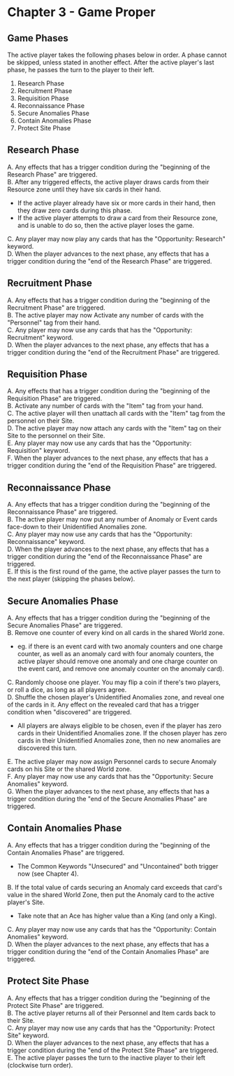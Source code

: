 Chapter 3 - Game Proper
===

Game Phases
---
The active player takes the following phases below in order. A phase cannot be skipped, unless stated in another effect. After the active player's last phase, he passes the turn to the player to their left.  
1. Research Phase  
2. Recruitment Phase  
3. Requisition Phase  
4. Reconnaissance Phase   
5. Secure Anomalies Phase  
6. Contain Anomalies Phase  
7. Protect Site Phase  

Research Phase
---
A. Any effects that has a trigger condition during the "beginning of the Research Phase" are triggered.  
B. After any triggered effects, the active player draws cards from their Resource zone until they have six cards in their hand.  
- If the active player already have six or more cards in their hand, then they draw zero cards during this phase.  
- If the active player attempts to draw a card from their Resource zone, and is unable to do so, then the active player loses the game.  

C. Any player may now play any cards that has the "Opportunity: Research" keyword.  
D. When the player advances to the next phase, any effects that has a trigger condition during the "end of the Research Phase" are triggered.  

Recruitment Phase
---
A. Any effects that has a trigger condition during the "beginning of the Recruitment Phase" are triggered.  
B. The active player may now Activate any number of cards with the "Personnel" tag from their hand.  
C. Any player may now use any cards that has the "Opportunity: Recruitment" keyword.   
D. When the player advances to the next phase, any effects that has a trigger condition during the "end of the Recruitment Phase" are triggered.   

Requisition Phase
---
A. Any effects that has a trigger condition during the "beginning of the Requisition Phase" are triggered.   
B. Activate any number of cards with the "Item" tag from your hand.   
C. The active player will then unattach all cards with the "Item" tag from the personnel on their Site.   
D. The active player may now attach any cards with the "Item" tag on their Site to the personnel on their Site.  
E. Any player may now use any cards that has the "Opportunity: Requisition" keyword.    
F. When the player advances to the next phase, any effects that has a trigger condition during the "end of the Requisition Phase" are triggered.    

Reconnaissance Phase
---
A. Any effects that has a trigger condition during the "beginning of the Reconnaissance Phase" are triggered.  
B. The active player may now put any number of Anomaly or Event cards face-down to their Unidentified Anomalies zone.    
C. Any player may now use any cards that has the "Opportunity: Reconnaissance" keyword.   
D. When the player advances to the next phase, any effects that has a trigger condition during the "end of the Reconnaissance Phase" are triggered.  
E. If this is the first round of the game, the active player passes the turn to the next player (skipping the phases below).

Secure Anomalies Phase
---
A. Any effects that has a trigger condition during the "beginning of the Secure Anomalies Phase" are triggered.  
B. Remove one counter of every kind on all cards in the shared World zone. 
- eg. if there is an event card with two anomaly counters and one charge counter, as well as an anomaly card with four anomaly counters, the active player should remove one anomaly and one charge counter on the event card, and remove one anomaly counter on the anomaly card).  

C. Randomly choose one player. You may flip a coin if there's two players, or roll a dice, as long as all players agree.  
D. Shuffle the chosen player's Unidentified Anomalies zone, and reveal one of the cards in it. Any effect on the revealed card that has a trigger condition when "discovered" are triggered.  
- All players are always eligible to be chosen, even if the player has zero cards in their Unidentified Anomalies zone. If the chosen player has zero cards in their Unidentified Anomalies zone, then no new anomalies are discovered this turn.  

E. The active player may now assign Personnel cards to secure Anomaly cards on his Site or the shared World zone.   
F. Any player may now use any cards that has the "Opportunity: Secure Anomalies" keyword.   
G. When the player advances to the next phase, any effects that has a trigger condition during the "end of the Secure Anomalies Phase" are triggered.   

Contain Anomalies Phase
---
A. Any effects that has a trigger condition during the "beginning of the Contain Anomalies Phase" are triggered.  
- The Common Keywords "Unsecured" and "Uncontained" both trigger now (see Chapter 4).

B. If the total value of cards securing an Anomaly card exceeds that card's value in the shared World Zone, then put the Anomaly card to the active player's Site.  
- Take note that an Ace has higher value than a King (and only a King).

C. Any player may now use any cards that has the "Opportunity: Contain Anomalies" keyword.   
D. When the player advances to the next phase, any effects that has a trigger condition during the "end of the Contain Anomalies Phase" are triggered.  

Protect Site Phase
---
A. Any effects that has a trigger condition during the "beginning of the Protect Site Phase" are triggered.  
B. The active player returns all of their Personnel and Item cards back to their Site.     
C. Any player may now use any cards that has the "Opportunity: Protect Site" keyword.   
D. When the player advances to the next phase, any effects that has a trigger condition during the "end of the Protect Site Phase" are triggered.   
E. The active player passes the turn to the inactive player to their left (clockwise turn order).